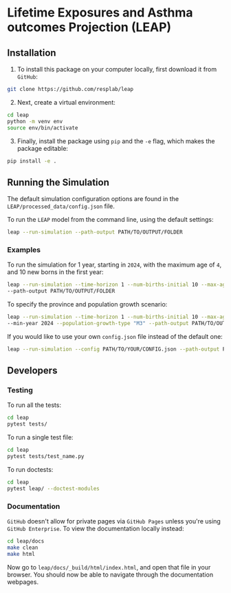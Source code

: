 # Lifetime Exposures and Asthma outcomes Projection (LEAP)

## Installation

1. To install this package on your computer locally, first download it from `GitHub`:

```sh
git clone https://github.com/resplab/leap
```

2. Next, create a virtual environment:

```sh
cd leap
python -m venv env
source env/bin/activate
```

3. Finally, install the package using `pip` and the `-e` flag, which makes the package editable:

```sh
pip install -e .
```

## Running the Simulation

The default simulation configuration options are found in the `LEAP/processed_data/config.json`
file.

To run the `LEAP` model from the command line, using the default settings:

```sh
leap --run-simulation --path-output PATH/TO/OUTPUT/FOLDER
```

### Examples

To run the simulation for 1 year, starting in `2024`, with the maximum age of `4`,
and 10 new borns in the first year:

```sh
leap --run-simulation --time-horizon 1 --num-births-initial 10 --max-age 4 --min-year 2024 \
--path-output PATH/TO/OUTPUT/FOLDER
```

To specify the province and population growth scenario:

```sh
leap --run-simulation --time-horizon 1 --num-births-initial 10 --max-age 4 --province "CA" \
--min-year 2024 --population-growth-type "M3" --path-output PATH/TO/OUTPUT/FOLDER
```

If you would like to use your own `config.json` file instead of the default one:

```sh
leap --run-simulation --config PATH/TO/YOUR/CONFIG.json --path-output PATH/TO/OUTPUT/FOLDER
```

## Developers

### Testing

To run all the tests:

```sh
cd leap
pytest tests/
```

To run a single test file:

```sh
cd leap
pytest tests/test_name.py
```

To run doctests:

```sh
cd leap
pytest leap/ --doctest-modules
```

### Documentation

`GitHub` doesn't allow for private pages via `GitHub Pages` unless you're using
`GitHub Enterprise`. To view the documentation locally instead:

```sh
cd leap/docs
make clean
make html
```

Now go to `leap/docs/_build/html/index.html`, and open that file in your browser. You should
now be able to navigate through the documentation webpages.
